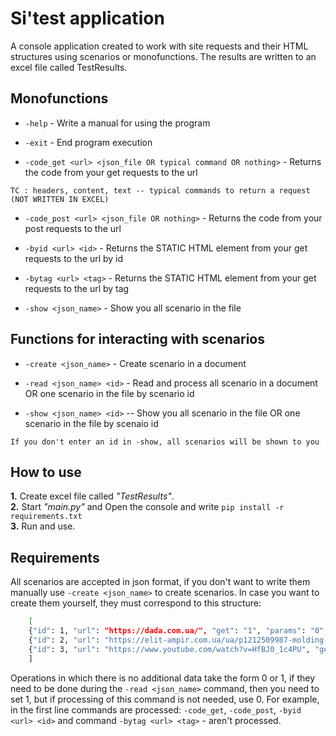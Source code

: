 # Si'test application

 A console application created to work with site requests and their HTML structures using scenarios or monofunctions. The results are written to an excel file called TestResults.


## Monofunctions

- `-help` - Write a manual for using the program

- `-exit` - End program execution

- `-code_get <url> <json_file OR typical command OR nothing>` - Returns the code from your get requests to the url
 
 `TC : headers, content, text -- typical commands to return a request (NOT WRITTEN IN EXCEL)`

- `-code_post <url> <json_file OR nothing>` - Returns the code from your post requests to the url

- `-byid <url> <id>` - Returns the STATIC HTML element from your get requests to the url by id

- `-bytag <url> <tag>` - Returns the STATIC HTML element from your get requests to the url by tag

- `-show <json_name>` - Show you all scenario in the file

## Functions for interacting with scenarios

- `-create <json_name>` - Create scenario in a document

- `-read <json_name> <id>` - Read and process all scenario in a document OR one scenario in the file by scenario id

- `-show <json_name> <id>` -- Show you all scenario in the file OR one scenario in the file by scenaio id

 `If you don't enter an id in -show, all scenarios will be shown to you`

## How to use
**1.** Create excel file called *"TestResults"*.  
**2.** Start *"main.py"* and Open the console and write `pip install -r requirements.txt`  
**3.** Run and use.

## Requirements

All scenarios are accepted in json format, if you don't want to write them manually use `-create <json_name>` to create scenarios. In case you want to create them yourself, they must correspond to this structure:

```bash
    [
    {"id": 1, "url": "https://dada.com.ua/", "get": "1", "params": "0", "post": "1", "data": "0", "htmlid": "op-er-t", "htmltag": "p"},
    {"id": 2, "url": "https://elit-ampir.com.ua/ua/p1212509987-molding-home-decor.html", "get": "0", "params": "0", "post": "0", "data": "0", "htmlid": "tr-op", "htmltag": "a"},
    {"id": 3, "url": "https://www.youtube.com/watch?v=HfBJ0_1c4PU", "get": "1", "params": "0", "post": "0", "data": "0", "htmlid": "0", "htmltag": "div"}
    ]
```

Operations in which there is no additional data take the form 0 or 1, if they need to be done during the `-read <json_name>` command, then you need to set 1, but if processing of this command is not needed, use 0. For example, in the first line commands are processed: `-code_get`, `-code_post`, `-byid <url> <id>` and command `-bytag <url> <tag>` - aren't processed.

